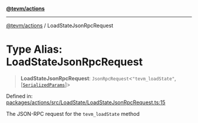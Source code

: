 [**@tevm/actions**](../README.md)

***

[@tevm/actions](../globals.md) / LoadStateJsonRpcRequest

# Type Alias: LoadStateJsonRpcRequest

> **LoadStateJsonRpcRequest**: `JsonRpcRequest`\<`"tevm_loadState"`, \[[`SerializedParams`](SerializedParams.md)\]\>

Defined in: [packages/actions/src/LoadState/LoadStateJsonRpcRequest.ts:15](https://github.com/evmts/tevm-monorepo/blob/main/packages/actions/src/LoadState/LoadStateJsonRpcRequest.ts#L15)

The JSON-RPC request for the `tevm_loadState` method
